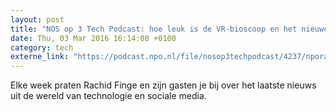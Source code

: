 ```yaml
---
layout: post
title: "NOS op 3 Tech Podcast: hoe leuk is de VR-bioscoop en het nieuwe bloggen doe je met je stem"
date: Thu, 03 Mar 2016 16:14:08 +0100
category: tech
externe_link: "https://podcast.npo.nl/file/nosop3techpodcast/4237/nporadio1_nosop3techpodcast_20160303_nos-op-3-tech-podcast-hoe-leuk-is-de-vr-bioscoop-en-het-nieuwe-bloggen-doe-je-met-je-stem.mp3"
---
```


Elke week praten Rachid Finge en zijn gasten je bij over het laatste nieuws uit de wereld van technologie en sociale media.<img src="http://feeds.feedburner.com/~r/nosop3-tech-podcast/~4/1jauwmoJLWM" height="1" width="1" alt=""/>
